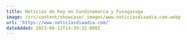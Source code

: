 ```yaml
---
title: Noticias de hoy en Cundinamarca y Fusagasuga
image: /src/content/showcase/_images/www.noticiasdiaadia.com.webp
url: 'https://www.noticiasdiaadia.com/'
dateAdded: 2023-06-12T14:39:32.000Z
---
```


